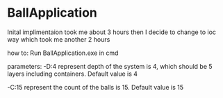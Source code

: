 # BallApplication
Inital implimentaion took me about 3 hours
then I decide to change to ioc way which took me another 2 hours

how to:
Run BallApplication.exe in cmd

parameters:
-D:4 represent depth of the system is 4, which should be 5 layers including containers. Default value is 4

-C:15 represent the count of the balls is 15. Default value is 15

